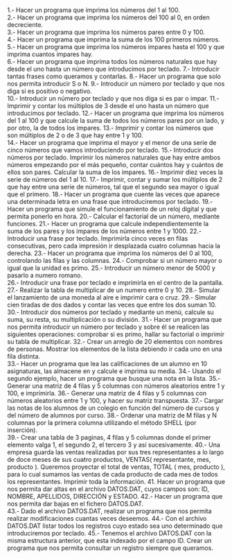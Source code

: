 1.- Hacer un programa que imprima los números del 1 al 100.  
2.- Hacer un programa que imprima los números del 100 al 0, en orden decreciente.  
3.- Hacer un programa que imprima los números pares entre 0 y 100.  
4.- Hacer un programa que imprima la suma de los 100 primeros números.  
5.- Hacer  un  programa  que  imprima  los  números  impares  hasta  el  100  y  que  imprima  cuantos impares hay.  
6.- Hacer un programa que imprima todos los números naturales que hay desde el uno hasta un número que introducimos por teclado.
7.- Introducir tantas frases como queramos y contarlas.
8.- Hacer un programa que solo nos permita introducir S o N.
9.- Introducir un número por teclado y que nos diga si es positivo o negativo.  
10.- Introducir un número por teclado y que nos diga si es par o impar.
11.- Imprimir  y  contar  los  múltiplos  de  3  desde  el  uno  hasta  un  número  que  introducimos  por teclado.
12.- Hacer un programa que imprima los números del 1 al 100 y que calcule la suma de todos los números pares por un lado, y por otro, la de todos los impares.
13.- Imprimir y contar los números que son múltiplos de 2 o de 3 que hay entre 1 y 100.  
14.- Hacer  un  programa  que  imprima  el  mayor  y  el  menor  de  una  serie  de  cinco  números  que vamos introduciendo por teclado.
15.- Introducir  dos  números  por  teclado.  Imprimir  los  números  naturales  que  hay  entre  ambos números  empezando  por  el  más  pequeño,  contar  cuántos  hay  y  cuántos  de  ellos  son  pares. Calcular la suma de los impares.
16.- Imprimir diez veces la serie de números del 1 al 10.
17.- Imprimir,  contar  y  sumar  los  múltiplos  de  2  que  hay  entre  una  serie  de  números,  tal  que  el segundo sea mayor o igual que el primero.
18.- Hacer  un  programa  que  cuente  las  veces  que  aparece  una  determinada  letra  en  una  frase que introduciremos por teclado.
19.- Hacer un programa que simule el funcionamiento de un reloj digital y que permita ponerlo en hora.
20.- Calcular el factorial de un número, mediante funciones.
21.- Hacer  un  programa  que  calcule  independientemente  la  suma  de  los  pares  y  los  impares  de los números entre 1 y 1000.
22.- Introducir  una  frase  por  teclado.  Imprimirla  cinco  veces  en  filas  consecutivas,  pero  cada impresión ir desplazada cuatro columnas hacia la derecha.
23.-  Hacer  un  programa  que  imprima  los  números  del  0  al  100,  controlando  las  filas  y  las columnas.
24.- Comprobar si un número mayor o igual que la unidad es primo.
25.- Introducir un número menor de 5000 y pasarlo a numero romano.  
26.- Introducir una frase por teclado e imprimirla en el centro de la pantalla.  
27.- Realizar la tabla de multiplicar de un numero entre 0 y 10.
28.- Simular el lanzamiento de una moneda al aire e imprimir cara o cruz.
29.- Simular cien tiradas de dos dados y contar las veces que entre los dos suman 10.
30.-  Introducir  dos  números  por  teclado  y  mediante  un  menú,  calcule  su  suma,  su  resta,  su multiplicación o su división.
31.- Hacer  un  programa  que  nos  permita  introducir  un  número  por  teclado  y  sobre  él  se  realicen las  siguientes  operaciones:  comprobar  si  es  primo,  hallar  su  factorial  o  imprimir  su  tabla  de multiplicar.
32.- Crear un arreglo de 20 elementos con nombres de personas. Mostrar los elementos de la lista debiendo ir cada uno en una fila distinta.  
33.- Hacer un programa que lea las calificaciones de un alumno en 10 asignaturas, las almacene en y calcule e imprima su media.
34.- Usando el segundo ejemplo, hacer un programa que busque una nota en la lista.
35.- Generar  una  matriz  de  4  filas  y  5  columnas  con  números  aleatorios  entre  1  y  100,  e imprimirla.
36.- Generar una matriz de 4 filas y 5 columnas con números aleatorios entre 1 y 100, y hacer su matriz transpuesta.
37.- Cargar las notas de los alumnos de un colegio en función del número de cursos y del número de alumnos por curso.
38.- Ordenar  una  matriz  de  M  filas  y  N  columnas  por  la  primera  columna  utilizando  el  método SHELL (por inserción).  
39.- Crear  una  tabla  de  3  paginas,  4  filas  y  5  columnas  donde  el  primer  elemento  valga  1,  el segundo 2, el tercero 3 y así sucesivamente.
40.- Una  empresa  guarda  las  ventas  realizadas  por  sus  tres  representantes  a  lo  largo  de  doce meses de sus cuatro productos, VENTAS( representante, mes, producto ). Queremos proyectar el total de ventas, TOTAL ( mes, producto ), para lo cual sumamos las ventas de cada producto de cada mes de todos los representantes. Imprimir toda la información.
41. Hacer un programa que nos permita dar altas en el archivo DATOS.DAT, cuyos campos son: ID, NOMBRE, APELLIDOS, DIRECCIÓN y ESTADO.
42.- Hacer un programa que nos permita dar bajas en el fichero DATOS.DAT.  
43.- Dado  el  archivo  DATOS.DAT,  realizar  un  programa  que  nos  permita  realizar  modificaciones cuantas veces deseemos.
44.- Con  el  archivo  DATOS.DAT  listar  todos  los  registros  cuyo  estado  sea  uno  determinado  que introduciremos por teclado.
45.- Tenemos  el  archivo  DATOS.DAT  con  la  misma  estructura  anterior,  que  esta  indexado  por  el campo ID. Crear un programa que nos permita consultar un registro siempre que queramos.
